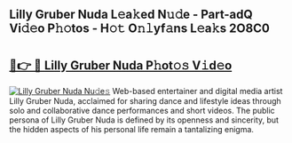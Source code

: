 ## Lilly Gruber Nuda L𝚎a𝚔ed N𝚞𝚍e - Part-adQ Vi𝚍𝚎o P𝚑𝚘tos - H𝚘𝚝 O𝚗𝚕yf𝚊ns L𝚎a𝚔s 2O8C0

# <h2><a href="http://kf7vkel.oniu.top/?m=Lilly+Gruber+Nuda">🔗👉 🔴 Lilly Gruber Nuda P𝚑ot𝚘𝚜 V𝚒d𝚎o</a></h2>

[![Lilly Gruber Nuda Nu𝚍e𝚜](https://i.imgur.com/0qMVB7G.gif)](http://kf7vkel.oniu.top/?m=Lilly+Gruber+Nuda)
Web-based entertainer and digital media artist Lilly Gruber Nuda, acclaimed for sharing dance and lifestyle ideas through solo and collaborative dance performances and short videos. The public persona of Lilly Gruber Nuda is defined by its openness and sincerity, but the hidden aspects of his personal life remain a tantalizing enigma.  
